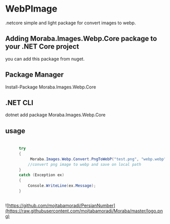 # WebPImage
.netcore simple and light package for convert images to webp.

## Adding Moraba.Images.Webp.Core package to your .NET Core project

  you can add this package from nuget.

## Package Manager
   Install-Package Moraba.Images.Webp.Core 
## .NET CLI 
   dotnet add package Moraba.Images.Webp.Core 
   
## usage

```c#

      try
      {
           Moraba.Images.Webp.Convert.PngToWebP("test.png", "webp.webp", 440, 200);
          //convert png image to webp and save on local path
      }
      catch (Exception ex)
      {
          Console.WriteLine(ex.Message);
      } 

``` 
##
![https://github.com/mojtabamoradi/PersianNumber](https://raw.githubusercontent.com/mojtabamoradi/Moraba/master/logo.png)

